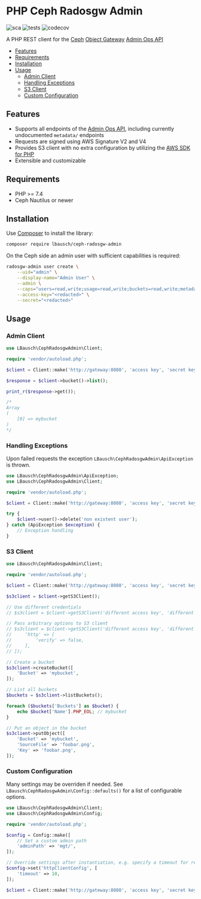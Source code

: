 # PHP Ceph Radosgw Admin  <!-- omit in toc -->

![sca](https://github.com/lbausch/php-ceph-radosgw-admin/actions/workflows/sca.yml/badge.svg) ![tests](https://github.com/lbausch/php-ceph-radosgw-admin/actions/workflows/tests.yml/badge.svg) ![codecov](https://codecov.io/gh/lbausch/php-ceph-radosgw-admin/branch/master/graph/badge.svg)

A PHP REST client for the [Ceph](https://ceph.io/) [Object Gateway](https://docs.ceph.com/en/latest/radosgw/) [Admin Ops API](https://docs.ceph.com/en/latest/radosgw/adminops/)

- [Features](#features)
- [Requirements](#requirements)
- [Installation](#installation)
- [Usage](#usage)
  - [Admin Client](#admin-client)
  - [Handling Exceptions](#handling-exceptions)
  - [S3 Client](#s3-client)
  - [Custom Configuration](#custom-configuration)

## Features
+ Supports all endpoints of the [Admin Ops API](https://docs.ceph.com/en/latest/radosgw/adminops/), including currently undocumented `metadata/` endpoints
+ Requests are signed using AWS Signature V2 and V4
+ Provides S3 client with no extra configuration by utilizing the [AWS SDK for PHP
](https://aws.amazon.com/sdk-for-php/)
+ Extensible and customizable

## Requirements
+ PHP >= 7.4
+ Ceph Nautilus or newer

## Installation
Use [Composer](https://getcomposer.org/) to install the library:
```bash
composer require lbausch/ceph-radosgw-admin
```

On the Ceph side an admin user with sufficient capabilities is required:

```bash
radosgw-admin user create \
    --uid="admin" \
    --display-name="Admin User" \
    --admin \
    --caps="users=read,write;usage=read,write;buckets=read,write;metadata=read,write;zone=read,write" \
    --access-key="<redacted>" \
    --secret="<redacted>"
```

## Usage

### Admin Client
```php
use LBausch\CephRadosgwAdmin\Client;

require 'vendor/autoload.php';

$client = Client::make('http://gateway:8080', 'access key', 'secret key');

$response = $client->bucket()->list();

print_r($response->get());

/*
Array
(
    [0] => mybucket
)
*/
```

### Handling Exceptions
Upon failed requests the exception `LBausch\CephRadosgwAdmin\ApiException` is thrown.

```php
use LBausch\CephRadosgwAdmin\ApiException;
use LBausch\CephRadosgwAdmin\Client;

require 'vendor/autoload.php';

$client = Client::make('http://gateway:8080', 'access key', 'secret key');

try {
    $client->user()->delete('non existent user');
} catch (ApiException $exception) {
    // Exception handling
}

```

### S3 Client
```php
use LBausch\CephRadosgwAdmin\Client;

require 'vendor/autoload.php';

$client = Client::make('http://gateway:8080', 'access key', 'secret key');

$s3client = $client->getS3Client();

// Use different credentials
// $s3client = $client->getS3Client('different access key', 'different secret key');

// Pass arbitrary options to S3 client
// $s3client = $client->getS3Client('different access key', 'different secret key', [
//     'http' => [
//         'verify' => false,
//     ],
// ]);

// Create a bucket
$s3client->createBucket([
    'Bucket' => 'mybucket',
]);

// List all buckets
$buckets = $s3client->listBuckets();

foreach ($buckets['Buckets'] as $bucket) {
    echo $bucket['Name'].PHP_EOL; // mybucket
}

// Put an object in the bucket
$s3client->putObject([
    'Bucket' => 'mybucket',
    'SourceFile' => 'foobar.png',
    'Key' => 'foobar.png',
]);
```

### Custom Configuration
Many settings may be overriden if needed. See `LBausch\CephRadosgwAdmin\Config::defaults()` for a list of configurable options.

```php
use LBausch\CephRadosgwAdmin\Client;
use LBausch\CephRadosgwAdmin\Config;

require 'vendor/autoload.php';

$config = Config::make([
    // Set a custom admin path
    'adminPath' => 'mgt/',
]);

// Override settings after instantiation, e.g. specify a timeout for requests
$config->set('httpClientConfig', [
    'timeout' => 10,
]);

$client = Client::make('http://gateway:8080', 'access key', 'secret key', $config);
```
